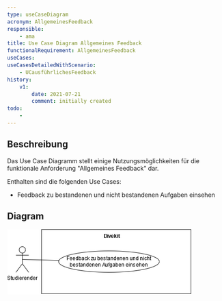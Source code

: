```yaml
---
type: useCaseDiagram
acronym: AllgemeinesFeedback
responsible:
    - ama
title: Use Case Diagram Allgemeines Feedback
functionalRequirement: AllgemeinesFeedback
useCases:
useCasesDetailedWithScenario:
    - UCausführlichesFeedback
history:
    v1:
        date: 2021-07-21
        comment: initially created
todo:
    -
---
```


## Beschreibung

Das Use Case Diagramm stellt einige Nutzungsmöglichkeiten für die funktionale Anforderung "Allgemeines Feedback" dar.

Enthalten sind die folgenden Use Cases:
* Feedback zu bestandenen und nicht bestandenen Aufgaben einsehen

## Diagram

![Use Case Diagramm API](./diagrams/useCaseAllgemeinesFeedback.png)